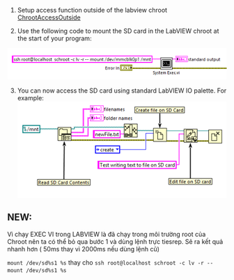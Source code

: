 
1. Setup access function outside of the labview chroot [ChrootAccessOutside](ChrootAccessOutside.md)

2.  Use the following code to mount the SD card in the LabVIEW chroot at the start of your program:

![image1]( image/mountSDcard.png)

3. You can now access the SD card using standard LabVIEW IO palette. For example:
![image2]( image/editSDcardfile.png)

NEW:
---------
Vì chạy EXEC VI trong LABVIEW là đã chạy trong môi trường root của Chroot nên ta có thể bỏ qua bước 1 và dùng lệnh trực tiesrep. Sẽ ra kết quả nhanh hơn ( 50ms thay vì 2000ms nếu dùng lệnh cũ)

```mount /dev/sd%s1 %s``` thay cho ```ssh root@localhost schroot -c lv -r -- mount /dev/sd%s1 %s```